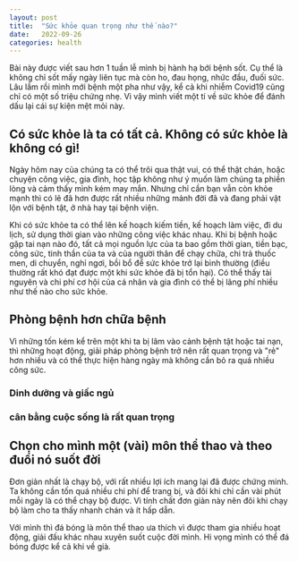 ```yaml
---
layout: post
title:  "Sức khỏe quan trọng như thế nào?"
date:   2022-09-26
categories: health
---
```

Bài này được viết sau hơn 1 tuần lễ mình bị hành hạ bới bệnh sốt. 
Cụ thể là không chỉ sốt mấy ngày liên tục mà còn ho, đau họng, nhức đầu, đuối sức. Lâu lắm rồi mình mới bệnh một pha như vậy, kể cả khi nhiễm Covid19
cũng chỉ có một số triệu chứng nhẹ.
Vì vậy mình viết một tí về sức khỏe để đánh dấu lại cái sự kiện mệt mỏi này.

## Có sức khỏe là ta có tất cả. Không có sức khỏe là không có gì!

Ngày hôm nay của chúng ta có thể trôi qua thật vui, có thể thật chán, hoặc chuyện công việc, gia đình, học tập không như ý muốn làm chúng ta phiền lòng và cảm thấy mình kém may mắn. 
Nhưng chỉ cần bạn vẫn còn khỏe mạnh thì có lẽ đã hơn được rất nhiều những mảnh đời đã và đang phải vật lộn với bệnh tật, ở nhà hay tại bệnh viện.

Khi có sức khỏe ta có thể lên kế hoạch kiếm tiền, kế hoạch làm việc, đi du lịch, sử dụng thời gian vào những công việc khác nhau.
Khi bị bệnh hoặc gặp tai nạn nào đó, tất cả mọi nguồn lực của ta bao gồm thời gian, tiền bạc, công sức, tinh thần của ta và của người thân để chạy chữa, chi trả thuốc men, di chuyển, nghỉ ngơi, bồi bổ để sức khỏe trở lại bình thường (điều thường rất khó đạt được một khi sức khỏe đã bị tổn hại).
Có thể thấy tài nguyên và chi phí cơ hội của cá nhân và gia đình có thể bị lãng phí nhiều như thế nào cho sức khỏe.

## Phòng bệnh hơn chữa bệnh

Vì những tốn kém kể trên một khi ta bị lâm vào cảnh bệnh tật hoặc tai nạn, thì những hoạt động, giải pháp phòng bệnh trở nên rất quan trọng và "rẻ" hơn nhiều và có thể thực hiện hàng ngày mà không cần bỏ ra quá nhiều công sức.

### Dinh dưỡng và giấc ngủ 

### cân bằng cuộc sống là rất quan trọng

## Chọn cho mình một (vài) môn thể thao và theo đuổi nó suốt đời

Đơn giản nhất là chạy bộ, với rất nhiều lợi ích mang lại đã được chứng minh. Ta không cần tốn quá nhiều chi phí để trang bị, và đôi khi chỉ cần vài phút 
mỗi ngày là có thể chạy bộ được. Vì tính chất đơn giản này nên đôi khi chạy bộ làm cho ta thấy nhanh chán và ít hấp dẫn.

Với mình thì đá bóng là môn thể thao ưa thích vì được tham gia nhiều hoạt động, giải đấu khác nhau xuyên suốt cuộc đời mình. Hi vọng mình có thể đá bóng được kể cả khi về già. 
